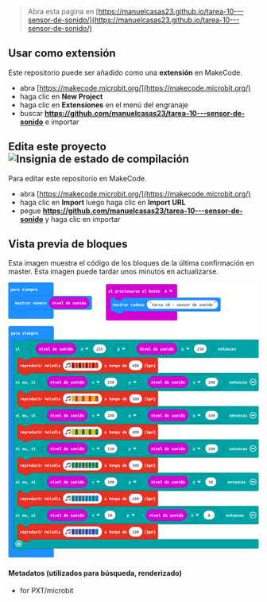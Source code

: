 
> Abra esta pagina en [https://manuelcasas23.github.io/tarea-10---sensor-de-sonido/](https://manuelcasas23.github.io/tarea-10---sensor-de-sonido/)

## Usar como extensión

Este repositorio puede ser añadido como una **extensión** en MakeCode.

* abra [https://makecode.microbit.org/](https://makecode.microbit.org/)
* haga clic en **New Project**
* haga clic en **Extensiones** en el menú del engranaje
* buscar **https://github.com/manuelcasas23/tarea-10---sensor-de-sonido** e importar

## Edita este proyecto ![Insignia de estado de compilación](https://github.com/manuelcasas23/tarea-10---sensor-de-sonido/workflows/MakeCode/badge.svg)

Para editar este repositorio en MakeCode.

* abra [https://makecode.microbit.org/](https://makecode.microbit.org/)
* haga clic en **Import** luego haga clic en **Import URL**
* pegue **https://github.com/manuelcasas23/tarea-10---sensor-de-sonido** y haga clic en importar

## Vista previa de bloques

Esta imagen muestra el código de los bloques de la última confirmación en master.
Esta imagen puede tardar unos minutos en actualizarse.

![Una vista renderizada de los bloques](https://github.com/manuelcasas23/tarea-10---sensor-de-sonido/raw/master/.github/makecode/blocks.png)

#### Metadatos (utilizados para búsqueda, renderizado)

* for PXT/microbit
<script src="https://makecode.com/gh-pages-embed.js"></script><script>makeCodeRender("{{ site.makecode.home_url }}", "{{ site.github.owner_name }}/{{ site.github.repository_name }}");</script>
